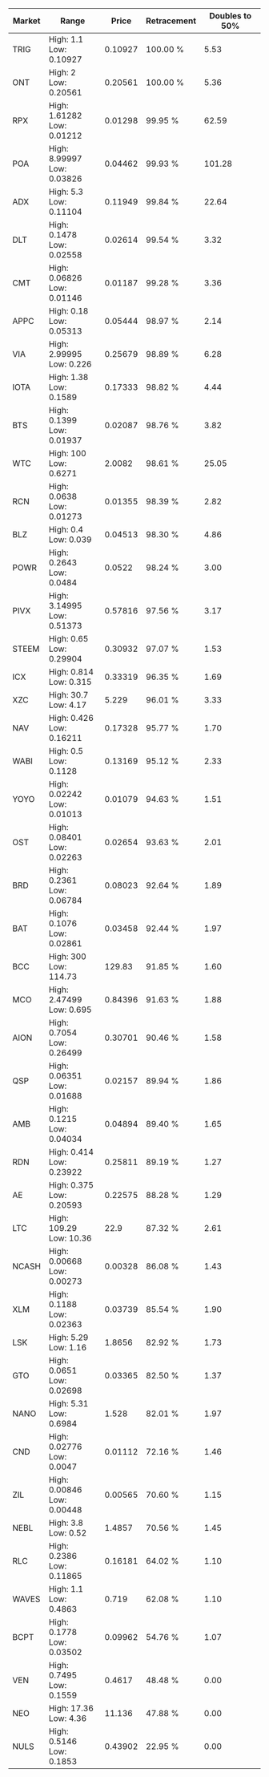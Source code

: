 | Market | Range | Price| Retracement | Doubles to 50% |
| --- | --- | --- | --- | --- |
| TRIG | High: 1.1<br />Low: 0.10927 | 0.10927 | 100.00 % | 5.53 |
| ONT | High: 2<br />Low: 0.20561 | 0.20561 | 100.00 % | 5.36 |
| RPX | High: 1.61282<br />Low: 0.01212 | 0.01298 | 99.95 % | 62.59 |
| POA | High: 8.99997<br />Low: 0.03826 | 0.04462 | 99.93 % | 101.28 |
| ADX | High: 5.3<br />Low: 0.11104 | 0.11949 | 99.84 % | 22.64 |
| DLT | High: 0.1478<br />Low: 0.02558 | 0.02614 | 99.54 % | 3.32 |
| CMT | High: 0.06826<br />Low: 0.01146 | 0.01187 | 99.28 % | 3.36 |
| APPC | High: 0.18<br />Low: 0.05313 | 0.05444 | 98.97 % | 2.14 |
| VIA | High: 2.99995<br />Low: 0.226 | 0.25679 | 98.89 % | 6.28 |
| IOTA | High: 1.38<br />Low: 0.1589 | 0.17333 | 98.82 % | 4.44 |
| BTS | High: 0.1399<br />Low: 0.01937 | 0.02087 | 98.76 % | 3.82 |
| WTC | High: 100<br />Low: 0.6271 | 2.0082 | 98.61 % | 25.05 |
| RCN | High: 0.0638<br />Low: 0.01273 | 0.01355 | 98.39 % | 2.82 |
| BLZ | High: 0.4<br />Low: 0.039 | 0.04513 | 98.30 % | 4.86 |
| POWR | High: 0.2643<br />Low: 0.0484 | 0.0522 | 98.24 % | 3.00 |
| PIVX | High: 3.14995<br />Low: 0.51373 | 0.57816 | 97.56 % | 3.17 |
| STEEM | High: 0.65<br />Low: 0.29904 | 0.30932 | 97.07 % | 1.53 |
| ICX | High: 0.814<br />Low: 0.315 | 0.33319 | 96.35 % | 1.69 |
| XZC | High: 30.7<br />Low: 4.17 | 5.229 | 96.01 % | 3.33 |
| NAV | High: 0.426<br />Low: 0.16211 | 0.17328 | 95.77 % | 1.70 |
| WABI | High: 0.5<br />Low: 0.1128 | 0.13169 | 95.12 % | 2.33 |
| YOYO | High: 0.02242<br />Low: 0.01013 | 0.01079 | 94.63 % | 1.51 |
| OST | High: 0.08401<br />Low: 0.02263 | 0.02654 | 93.63 % | 2.01 |
| BRD | High: 0.2361<br />Low: 0.06784 | 0.08023 | 92.64 % | 1.89 |
| BAT | High: 0.1076<br />Low: 0.02861 | 0.03458 | 92.44 % | 1.97 |
| BCC | High: 300<br />Low: 114.73 | 129.83 | 91.85 % | 1.60 |
| MCO | High: 2.47499<br />Low: 0.695 | 0.84396 | 91.63 % | 1.88 |
| AION | High: 0.7054<br />Low: 0.26499 | 0.30701 | 90.46 % | 1.58 |
| QSP | High: 0.06351<br />Low: 0.01688 | 0.02157 | 89.94 % | 1.86 |
| AMB | High: 0.1215<br />Low: 0.04034 | 0.04894 | 89.40 % | 1.65 |
| RDN | High: 0.414<br />Low: 0.23922 | 0.25811 | 89.19 % | 1.27 |
| AE | High: 0.375<br />Low: 0.20593 | 0.22575 | 88.28 % | 1.29 |
| LTC | High: 109.29<br />Low: 10.36 | 22.9 | 87.32 % | 2.61 |
| NCASH | High: 0.00668<br />Low: 0.00273 | 0.00328 | 86.08 % | 1.43 |
| XLM | High: 0.1188<br />Low: 0.02363 | 0.03739 | 85.54 % | 1.90 |
| LSK | High: 5.29<br />Low: 1.16 | 1.8656 | 82.92 % | 1.73 |
| GTO | High: 0.0651<br />Low: 0.02698 | 0.03365 | 82.50 % | 1.37 |
| NANO | High: 5.31<br />Low: 0.6984 | 1.528 | 82.01 % | 1.97 |
| CND | High: 0.02776<br />Low: 0.0047 | 0.01112 | 72.16 % | 1.46 |
| ZIL | High: 0.00846<br />Low: 0.00448 | 0.00565 | 70.60 % | 1.15 |
| NEBL | High: 3.8<br />Low: 0.52 | 1.4857 | 70.56 % | 1.45 |
| RLC | High: 0.2386<br />Low: 0.11865 | 0.16181 | 64.02 % | 1.10 |
| WAVES | High: 1.1<br />Low: 0.4863 | 0.719 | 62.08 % | 1.10 |
| BCPT | High: 0.1778<br />Low: 0.03502 | 0.09962 | 54.76 % | 1.07 |
| VEN | High: 0.7495<br />Low: 0.1559 | 0.4617 | 48.48 % | 0.00 |
| NEO | High: 17.36<br />Low: 4.36 | 11.136 | 47.88 % | 0.00 |
| NULS | High: 0.5146<br />Low: 0.1853 | 0.43902 | 22.95 % | 0.00 |
